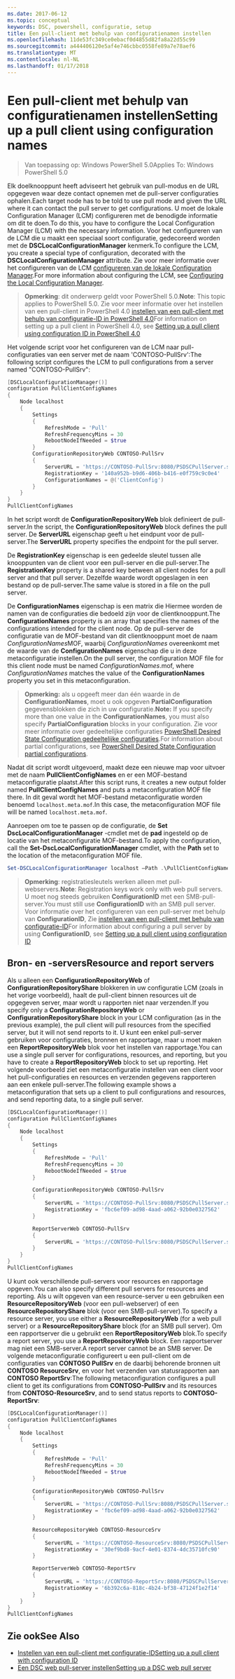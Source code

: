 ```yaml
---
ms.date: 2017-06-12
ms.topic: conceptual
keywords: DSC, powershell, configuratie, setup
title: Een pull-client met behulp van configuratienamen instellen
ms.openlocfilehash: 11de53fc349ce0ebacf0d4855d82fa8a22d55c99
ms.sourcegitcommit: a444406120e5af4e746cbbc0558fe89a7e78aef6
ms.translationtype: MT
ms.contentlocale: nl-NL
ms.lasthandoff: 01/17/2018
---
```

# <a name="setting-up-a-pull-client-using-configuration-names"></a><span data-ttu-id="2da94-103">Een pull-client met behulp van configuratienamen instellen</span><span class="sxs-lookup"><span data-stu-id="2da94-103">Setting up a pull client using configuration names</span></span>

> <span data-ttu-id="2da94-104">Van toepassing op: Windows PowerShell 5.0</span><span class="sxs-lookup"><span data-stu-id="2da94-104">Applies To: Windows PowerShell 5.0</span></span>

<span data-ttu-id="2da94-105">Elk doelknooppunt heeft adviseert het gebruik van pull-modus en de URL opgegeven waar deze contact opnemen met de pull-server configuraties ophalen.</span><span class="sxs-lookup"><span data-stu-id="2da94-105">Each target node has to be told to use pull mode and given the URL where it can contact the pull server to get configurations.</span></span>
<span data-ttu-id="2da94-106">U moet de lokale Configuration Manager (LCM) configureren met de benodigde informatie om dit te doen.</span><span class="sxs-lookup"><span data-stu-id="2da94-106">To do this, you have to configure the Local Configuration Manager (LCM) with the necessary information.</span></span>
<span data-ttu-id="2da94-107">Voor het configureren van de LCM die u maakt een speciaal soort configuratie, gedecoreerd worden met de **DSCLocalConfigurationManager** kenmerk.</span><span class="sxs-lookup"><span data-stu-id="2da94-107">To configure the LCM, you create a special type of configuration, decorated with the **DSCLocalConfigurationManager** attribute.</span></span>
<span data-ttu-id="2da94-108">Zie voor meer informatie over het configureren van de LCM [configureren van de lokale Configuration Manager](metaConfig.md).</span><span class="sxs-lookup"><span data-stu-id="2da94-108">For more information about configuring the LCM, see [Configuring the Local Configuration Manager](metaConfig.md).</span></span>

> <span data-ttu-id="2da94-109">**Opmerking**: dit onderwerp geldt voor PowerShell 5.0.</span><span class="sxs-lookup"><span data-stu-id="2da94-109">**Note**: This topic applies to PowerShell 5.0.</span></span>
<span data-ttu-id="2da94-110">Zie voor meer informatie over het instellen van een pull-client in PowerShell 4.0 [instellen van een pull-client met behulp van configuratie-ID in PowerShell 4.0](pullClientConfigID4.md)</span><span class="sxs-lookup"><span data-stu-id="2da94-110">For information on setting up a pull client in PowerShell 4.0, see [Setting up a pull client using configuration ID in PowerShell 4.0](pullClientConfigID4.md)</span></span>

<span data-ttu-id="2da94-111">Het volgende script voor het configureren van de LCM naar pull-configuraties van een server met de naam 'CONTOSO-PullSrv':</span><span class="sxs-lookup"><span data-stu-id="2da94-111">The following script configures the LCM to pull configurations from a server named "CONTOSO-PullSrv":</span></span>

```powershell
[DSCLocalConfigurationManager()]
configuration PullClientConfigNames
{
    Node localhost
    {
        Settings
        {
            RefreshMode = 'Pull'
            RefreshFrequencyMins = 30
            RebootNodeIfNeeded = $true
        }
        ConfigurationRepositoryWeb CONTOSO-PullSrv
        {
            ServerURL = 'https://CONTOSO-PullSrv:8080/PSDSCPullServer.svc'
            RegistrationKey = '140a952b-b9d6-406b-b416-e0f759c9c0e4'
            ConfigurationNames = @('ClientConfig')
        }
    }
}
PullClientConfigNames
```

<span data-ttu-id="2da94-112">In het script wordt de **ConfigurationRepositoryWeb** blok definieert de pull-server.</span><span class="sxs-lookup"><span data-stu-id="2da94-112">In the script, the **ConfigurationRepositoryWeb** block defines the pull server.</span></span>
<span data-ttu-id="2da94-113">De **ServerURL** eigenschap geeft u het eindpunt voor de pull-server.</span><span class="sxs-lookup"><span data-stu-id="2da94-113">The **ServerURL** property specifies the endpoint for the pull server.</span></span>

<span data-ttu-id="2da94-114">De **RegistrationKey** eigenschap is een gedeelde sleutel tussen alle knooppunten van de client voor een pull-server en die pull-server.</span><span class="sxs-lookup"><span data-stu-id="2da94-114">The **RegistrationKey** property is a shared key between all client nodes for a pull server and that pull server.</span></span>
<span data-ttu-id="2da94-115">Dezelfde waarde wordt opgeslagen in een bestand op de pull-server.</span><span class="sxs-lookup"><span data-stu-id="2da94-115">The same value is stored in a file on the pull server.</span></span>

<span data-ttu-id="2da94-116">De **ConfigurationNames** eigenschap is een matrix die Hiermee worden de namen van de configuraties die bedoeld zijn voor de clientknooppunt.</span><span class="sxs-lookup"><span data-stu-id="2da94-116">The **ConfigurationNames** property is an array that specifies the names of the configurations intended for the client node.</span></span>
<span data-ttu-id="2da94-117">Op de pull-server de configuratie van de MOF-bestand van dit clientknooppunt moet de naam *ConfigurationNames*MOF, waarbij *ConfigurationNames* overeenkomt met de waarde van de **ConfigurationNames**  eigenschap die u in deze metaconfiguratie instellen.</span><span class="sxs-lookup"><span data-stu-id="2da94-117">On the pull server, the configuration MOF file for this client node must be named *ConfigurationNames*.mof, where *ConfigurationNames* matches the value of the **ConfigurationNames** property you set in this metaconfiguration.</span></span>

><span data-ttu-id="2da94-118">**Opmerking:** als u opgeeft meer dan één waarde in de **ConfigurationNames**, moet u ook opgeven **PartialConfiguration** gegevensblokken die zich in uw configuratie.</span><span class="sxs-lookup"><span data-stu-id="2da94-118">**Note:** If you specify more than one value in the **ConfigurationNames**, you must also specify **PartialConfiguration** blocks in your configuration.</span></span>
<span data-ttu-id="2da94-119">Zie voor meer informatie over gedeeltelijke configuraties [PowerShell Desired State Configuration gedeeltelijke configuraties](partialConfigs.md).</span><span class="sxs-lookup"><span data-stu-id="2da94-119">For information about partial configurations, see [PowerShell Desired State Configuration partial configurations](partialConfigs.md).</span></span>

<span data-ttu-id="2da94-120">Nadat dit script wordt uitgevoerd, maakt deze een nieuwe map voor uitvoer met de naam **PullClientConfigNames** en er een MOF-bestand metaconfiguratie plaatst.</span><span class="sxs-lookup"><span data-stu-id="2da94-120">After this script runs, it creates a new output folder named **PullClientConfigNames** and puts a metaconfiguration MOF file there.</span></span>
<span data-ttu-id="2da94-121">In dit geval wordt het MOF-bestand metaconfiguratie worden benoemd `localhost.meta.mof`.</span><span class="sxs-lookup"><span data-stu-id="2da94-121">In this case, the metaconfiguration MOF file will be named `localhost.meta.mof`.</span></span>

<span data-ttu-id="2da94-122">Aanroepen om toe te passen op de configuratie, de **Set DscLocalConfigurationManager** -cmdlet met de **pad** ingesteld op de locatie van het metaconfiguratie MOF-bestand.</span><span class="sxs-lookup"><span data-stu-id="2da94-122">To apply the configuration, call the **Set-DscLocalConfigurationManager** cmdlet, with the **Path** set to the location of the metaconfiguration MOF file.</span></span>

```powershell
Set-DSCLocalConfigurationManager localhost –Path .\PullClientConfigNames –Verbose.
```

> <span data-ttu-id="2da94-123">**Opmerking**: registratiesleutels werken alleen met pull-webservers.</span><span class="sxs-lookup"><span data-stu-id="2da94-123">**Note**: Registration keys work only with web pull servers.</span></span>
<span data-ttu-id="2da94-124">U moet nog steeds gebruiken **ConfigurationID** met een SMB-pull-server.</span><span class="sxs-lookup"><span data-stu-id="2da94-124">You must still use **ConfigurationID** with an SMB pull server.</span></span>
<span data-ttu-id="2da94-125">Voor informatie over het configureren van een pull-server met behulp van **ConfigurationID**, Zie [instellen van een pull-client met behulp van configuratie-ID](PullClientConfigNames.md)</span><span class="sxs-lookup"><span data-stu-id="2da94-125">For information about configuring a pull server by using **ConfigurationID**, see [Setting up a pull client using configuration ID](PullClientConfigNames.md)</span></span>

## <a name="resource-and-report-servers"></a><span data-ttu-id="2da94-126">Bron- en -servers</span><span class="sxs-lookup"><span data-stu-id="2da94-126">Resource and report servers</span></span>

<span data-ttu-id="2da94-127">Als u alleen een **ConfigurationRepositoryWeb** of **ConfigurationRepositoryShare** blokkeren in uw configuratie LCM (zoals in het vorige voorbeeld), haalt de pull-client binnen resources uit de opgegeven server, maar wordt u rapporten niet naar verzenden.</span><span class="sxs-lookup"><span data-stu-id="2da94-127">If you specify only a **ConfigurationRepositoryWeb** or **ConfigurationRepositoryShare** block in your LCM configuration (as in the previous example), the pull client will pull resources from the specified server, but it will not send reports to it.</span></span>
<span data-ttu-id="2da94-128">U kunt een enkel pull-server gebruiken voor configuraties, bronnen en rapportage, maar u moet maken een **ReportRepositoryWeb** blok voor het instellen van rapportage.</span><span class="sxs-lookup"><span data-stu-id="2da94-128">You can use a single pull server for configurations, resources, and reporting, but you have to create a **ReportRepositoryWeb** block to set up reporting.</span></span>
<span data-ttu-id="2da94-129">Het volgende voorbeeld ziet een metaconfiguratie instellen van een client voor het pull-configuraties en resources en verzenden gegevens rapporteren aan een enkele pull-server.</span><span class="sxs-lookup"><span data-stu-id="2da94-129">The following example shows a metaconfiguration that sets up a client to pull configurations and resources, and send reporting data, to a single pull server.</span></span>

```powershell
[DSCLocalConfigurationManager()]
configuration PullClientConfigNames
{
    Node localhost
    {
        Settings
        {
            RefreshMode = 'Pull'
            RefreshFrequencyMins = 30
            RebootNodeIfNeeded = $true
        }

        ConfigurationRepositoryWeb CONTOSO-PullSrv
        {
            ServerURL = 'https://CONTOSO-PullSrv:8080/PSDSCPullServer.svc'
            RegistrationKey = 'fbc6ef09-ad98-4aad-a062-92b0e0327562'
        }

        ReportServerWeb CONTOSO-PullSrv
        {
            ServerURL = 'https://CONTOSO-PullSrv:8080/PSDSCPullServer.svc'
        }
    }
}
PullClientConfigNames
```

<span data-ttu-id="2da94-130">U kunt ook verschillende pull-servers voor resources en rapportage opgeven.</span><span class="sxs-lookup"><span data-stu-id="2da94-130">You can also specify different pull servers for resources and reporting.</span></span>
<span data-ttu-id="2da94-131">Als u wilt opgeven van een resource-server u een gebruiken een **ResourceRepositoryWeb** (voor een pull-webserver) of een **ResourceRepositoryShare** blok (voor een SMB-pull-server).</span><span class="sxs-lookup"><span data-stu-id="2da94-131">To specify a resource server, you use either a **ResourceRepositoryWeb** (for a web pull server) or a **ResourceRepositoryShare** block (for an SMB pull server).</span></span>
<span data-ttu-id="2da94-132">Om een rapportserver die u gebruikt een **ReportRepositoryWeb** blok.</span><span class="sxs-lookup"><span data-stu-id="2da94-132">To specify a report server, you use a **ReportRepositoryWeb** block.</span></span>
<span data-ttu-id="2da94-133">Een rapportserver mag niet een SMB-server.</span><span class="sxs-lookup"><span data-stu-id="2da94-133">A report server cannot be an SMB server.</span></span>
<span data-ttu-id="2da94-134">De volgende metaconfiguratie configureert u een pull-client om de configuraties van **CONTOSO PullSrv** en de daarbij behorende bronnen uit **CONTOSO ResourceSrv**, en voor het verzenden van statusrapporten aan  **CONTOSO ReportSrv**:</span><span class="sxs-lookup"><span data-stu-id="2da94-134">The following metaconfiguration configures a pull client to get its configurations from **CONTOSO-PullSrv** and its resources from **CONTOSO-ResourceSrv**, and to send status reports to **CONTOSO-ReportSrv**:</span></span>

```powershell
[DSCLocalConfigurationManager()]
configuration PullClientConfigNames
{
    Node localhost
    {
        Settings
        {
            RefreshMode = 'Pull'
            RefreshFrequencyMins = 30
            RebootNodeIfNeeded = $true
        }

        ConfigurationRepositoryWeb CONTOSO-PullSrv
        {
            ServerURL = 'https://CONTOSO-PullSrv:8080/PSDSCPullServer.svc'
            RegistrationKey = 'fbc6ef09-ad98-4aad-a062-92b0e0327562'
        }

        ResourceRepositoryWeb CONTOSO-ResourceSrv
        {
            ServerURL = 'https://CONTOSO-ResourceSrv:8080/PSDSCPullServer.svc'
            RegistrationKey = '30ef9bd8-9acf-4e01-8374-4dc35710fc90'
        }

        ReportServerWeb CONTOSO-ReportSrv
        {
            ServerURL = 'https://CONTOSO-ReportSrv:8080/PSDSCPullServer.svc'
            RegistrationKey = '6b392c6a-818c-4b24-bf38-47124f1e2f14'
        }
    }
}
PullClientConfigNames
```

## <a name="see-also"></a><span data-ttu-id="2da94-135">Zie ook</span><span class="sxs-lookup"><span data-stu-id="2da94-135">See Also</span></span>

* [<span data-ttu-id="2da94-136">Instellen van een pull-client met configuratie-ID</span><span class="sxs-lookup"><span data-stu-id="2da94-136">Setting up a pull client with configuration ID</span></span>](PullClientConfigNames.md)
* [<span data-ttu-id="2da94-137">Een DSC web pull-server instellen</span><span class="sxs-lookup"><span data-stu-id="2da94-137">Setting up a DSC web pull server</span></span>](pullServer.md)

